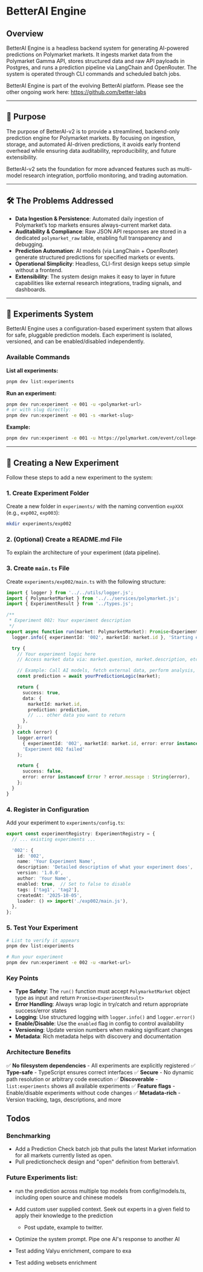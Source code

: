 # BetterAI Engine

## Overview

BetterAI Engine is a headless backend system for generating AI-powered predictions on Polymarket markets. It ingests market data from the Polymarket Gamma API, stores structured data and raw API payloads in Postgres, and runs a prediction pipeline via LangChain and OpenRouter. The system is operated through CLI commands and scheduled batch jobs.

BetterAI Engine is part of the evolving BetterAI platform. Please see the other ongoing work here: https://github.com/better-labs

---

## 🎯 Purpose

The purpose of BetterAI-v2 is to provide a streamlined, backend-only prediction engine for Polymarket markets. By focusing on ingestion, storage, and automated AI-driven predictions, it avoids early frontend overhead while ensuring data auditability, reproducibility, and future extensibility.

BetterAI-v2 sets the foundation for more advanced features such as multi-model research integration, portfolio monitoring, and trading automation.

---

## 🛠️ The Problems Addressed

* **Data Ingestion & Persistence**: Automated daily ingestion of Polymarket’s top markets ensures always-current market data.
* **Auditability & Compliance**: Raw JSON API responses are stored in a dedicated `polymarket_raw` table, enabling full transparency and debugging.
* **Prediction Automation**: AI models (via LangChain + OpenRouter) generate structured predictions for specified markets or events.
* **Operational Simplicity**: Headless, CLI-first design keeps setup simple without a frontend.
* **Extensibility**: The system design makes it easy to layer in future capabilities like external research integrations, trading signals, and dashboards.

---

## 🧪 Experiments System

BetterAI Engine uses a configuration-based experiment system that allows for safe, pluggable prediction models. Each experiment is isolated, versioned, and can be enabled/disabled independently.

### Available Commands

**List all experiments:**
```bash
pnpm dev list:experiments
```

**Run an experiment:**
```bash
pnpm dev run:experiment -e 001 -u <polymarket-url>
# or with slug directly:
pnpm dev run:experiment -e 001 -s <market-slug>
```

**Example:**
```bash
pnpm dev run:experiment -e 001 -u https://polymarket.com/event/college-football-champion-2026-684/will-georgia-tech-win-the-2026-college-football-national-championship
```

---

## 📝 Creating a New Experiment

Follow these steps to add a new experiment to the system:

### 1. Create Experiment Folder

Create a new folder in `experiments/` with the naming convention `expXXX` (e.g., `exp002`, `exp003`):

```bash
mkdir experiments/exp002
```

### 2. (Optional) Create a README.md File

To explain the architecture of your experiment (data pipeline).

### 3. Create `main.ts` File

Create `experiments/exp002/main.ts` with the following structure:

```typescript
import { logger } from '../../utils/logger.js';
import { PolymarketMarket } from '../../services/polymarket.js';
import { ExperimentResult } from '../types.js';

/**
 * Experiment 002: Your experiment description
 */
export async function run(market: PolymarketMarket): Promise<ExperimentResult> {
  logger.info({ experimentId: '002', marketId: market.id }, 'Starting experiment 002');

  try {
    // Your experiment logic here
    // Access market data via: market.question, market.description, etc.

    // Example: Call AI models, fetch external data, perform analysis, etc.
    const prediction = await yourPredictionLogic(market);

    return {
      success: true,
      data: {
        marketId: market.id,
        prediction: prediction,
        // ... other data you want to return
      },
    };
  } catch (error) {
    logger.error(
      { experimentId: '002', marketId: market.id, error: error instanceof Error ? error.message : String(error) },
      'Experiment 002 failed'
    );

    return {
      success: false,
      error: error instanceof Error ? error.message : String(error),
    };
  }
}
```

### 4. Register in Configuration

Add your experiment to `experiments/config.ts`:

```typescript
export const experimentRegistry: ExperimentRegistry = {
  // ... existing experiments ...

  '002': {
    id: '002',
    name: 'Your Experiment Name',
    description: 'Detailed description of what your experiment does',
    version: '1.0.0',
    author: 'Your Name',
    enabled: true,  // Set to false to disable
    tags: ['tag1', 'tag2'],
    createdAt: '2025-10-05',
    loader: () => import('./exp002/main.js'),
  },
};
```

### 5. Test Your Experiment

```bash
# List to verify it appears
pnpm dev list:experiments

# Run your experiment
pnpm dev run:experiment -e 002 -u <market-url>
```

### Key Points

- **Type Safety**: The `run()` function must accept `PolymarketMarket` object type as input and return `Promise<ExperimentResult>`
- **Error Handling**: Always wrap logic in try/catch and return appropriate success/error states
- **Logging**: Use structured logging with `logger.info()` and `logger.error()`
- **Enable/Disable**: Use the `enabled` flag in config to control availability
- **Versioning**: Update version numbers when making significant changes
- **Metadata**: Rich metadata helps with discovery and documentation

### Architecture Benefits

✅ **No filesystem dependencies** - All experiments are explicitly registered
✅ **Type-safe** - TypeScript ensures correct interfaces
✅ **Secure** - No dynamic path resolution or arbitrary code execution
✅ **Discoverable** - `list:experiments` shows all available experiments
✅ **Feature flags** - Enable/disable experiments without code changes
✅ **Metadata-rich** - Version tracking, tags, descriptions, and more



## Todos

### Benchmarking
- Add a Prediction Check batch job that pulls the latest Market information for all markets currently listed as open.
- Pull predictioncheck design and "open" definition from betteraiv1.

### Future Experiments list:

- run the prediction across multiple top models from config/models.ts, including open source and chinese models
- Add custom user supplied context. Seek out experts in a given field to apply their knowledge to the prediction
  - Post update, example to twitter.

- Optimize the system prompt. Pipe one AI's response to another AI
- Test adding Valyu enrichment, compare to exa
- Test adding websets enrichment



